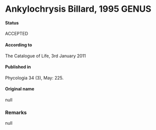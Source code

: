 Ankylochrysis Billard, 1995 GENUS
=======

#### Status
ACCEPTED

#### According to
The Catalogue of Life, 3rd January 2011

#### Published in
Phycologia 34 (3), May: 225.

#### Original name
null

### Remarks
null
